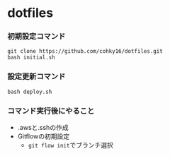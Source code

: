 # dotfiles

### 初期設定コマンド

```
git clone https://github.com/cohky16/dotfiles.git
bash initial.sh
```

### 設定更新コマンド

```
bash deploy.sh
```


### コマンド実行後にやること

- .awsと.sshの作成
- Gitflowの初期設定
  - `git flow init`でブランチ選択

